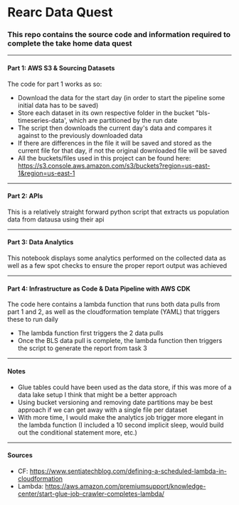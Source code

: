 # Rearc Data Quest
### This repo contains the source code and information required to complete the take home data quest
----
#### Part 1: AWS S3 & Sourcing Datasets
The code for part 1 works as so:
- Download the data for the start day (in order to start the pipeline some initial data has to be saved)
- Store each dataset in its own respective folder in the bucket "bls-timeseries-data', which are partitioned by the run date
- The script then downloads the current day's data and compares it against to the previously downloaded data
- If there are differences in the file it will be saved and stored as the current file for that day, if not the original downloaded file will be saved
- All the buckets/files used in this project can be found here: https://s3.console.aws.amazon.com/s3/buckets?region=us-east-1&region=us-east-1
----
#### Part 2: APIs
This is a relatively straight forward python script that extracts us population data from datausa using their api

----
#### Part 3: Data Analytics
This notebook displays some analytics performed on the collected data as well as a few spot checks to ensure the proper report output was achieved

----
#### Part 4: Infrastructure as Code & Data Pipeline with AWS CDK
The code here contains a lambda function that runs both data pulls from part 1 and 2, as well as the cloudformation template (YAML) that triggers these to run daily
- The lambda function first triggers the 2 data pulls
- Once the BLS data pull is complete, the lambda function then triggers the script to generate the report from task 3







----
#### Notes
- Glue tables could have been used as the data store, if this was more of a data lake setup I think that might be a better approach
- Using bucket versioning and removing date partitions may be best approach if we can get away with a single file per dataset
- With more time, I would make the analytics job trigger more elegant in the lambda function (I included a 10 second implicit sleep, would build out the conditional statement more, etc.)
----
#### Sources
- CF: https://www.sentiatechblog.com/defining-a-scheduled-lambda-in-cloudformation
- Lambda: https://aws.amazon.com/premiumsupport/knowledge-center/start-glue-job-crawler-completes-lambda/
